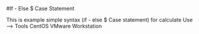 #If - Else $ Case Statement

This is example simple syntax (if - else $ Case statement) for calculate 
Use --> Tools CentOS VMware Workstation
